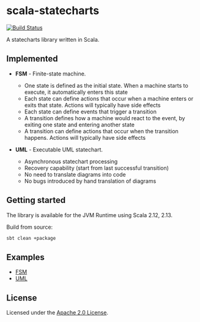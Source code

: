 # scala-statecharts
[![Build Status](https://travis-ci.org/reugn/scala-statecharts.svg?branch=master)](https://travis-ci.org/reugn/scala-statecharts)

A statecharts library written in Scala.

## Implemented
* **FSM** - Finite-state machine.
    * One state is defined as the initial state. When a machine starts to execute, it automatically enters this state
    * Each state can define actions that occur when a machine enters or exits that state. Actions will typically have side effects
    * Each state can define events that trigger a transition
    * A transition defines how a machine would react to the event, by exiting one state and entering another state
    * A transition can define actions that occur when the transition happens. Actions will typically have side effects

* **UML** - Executable UML statechart.
    * Asynchronous statechart processing
    * Recovery capability (start from last successful transition)
    * No need to translate diagrams into code
    * No bugs introduced by hand translation of diagrams

## Getting started
The library is available for the JVM Runtime using Scala 2.12, 2.13.

Build from source:
```sh
sbt clean +package
```

## Examples
* [FSM](./src/test/scala/io/github/reugn/statecharts/FSMTest.scala)
* [UML](./src/test/scala/io/github/reugn/statecharts/UMLTest.scala)

## License
Licensed under the [Apache 2.0 License](./LICENSE).
